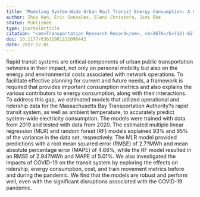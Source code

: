 ```yaml
---
title: "Modeling System-Wide Urban Rail Transit Energy Consumption: A Case Study of Boston"
author: Zhuo Han, Eric Gonzales, Eleni Christofa, Jimi Oke
status: Published
type: journalArticle
citation: "<em>Transportation Research Record</em>, <b>2676</b>(12):627-640"
doi: 10.1177/03611981221096442
date: 2022-12-01
---
```



Rapid transit systems are critical components of urban public transportation networks in their impact, not only on personal mobility but also on the energy and environmental costs associated with network operations. To facilitate effective planning for current and future needs, a framework is required that provides important consumption metrics and also explains the various contributors to energy consumption, along with their interactions. To address this gap, we estimated models that utilized operational and ridership data for the Massachusetts Bay Transportation Authority?s rapid transit system, as well as ambient temperature, to accurately predict system-wide electricity consumption. The models were trained with data from 2019 and tested with data from 2020. The estimated multiple linear regression (MLR) and random forest (RF) models explained 93% and 95% of the variance in the data set, respectively. The MLR model provided predictions with a root mean squared error (RMSE) of 2.7?MWh and mean absolute percentage error (MAPE) of 4.68%, while the RF model resulted in an RMSE of 2.94?MWh and MAPE of 5.01%. We also investigated the impacts of COVID-19 on the transit system by exploring the effects on ridership, energy consumption, cost, and train movement metrics before and during the pandemic. We find that the models are robust and perform well, even with the significant disruptions associated with the COVID-19 pandemic.
